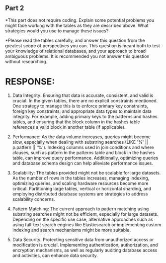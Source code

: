 ## Part 2

\*This part does not require coding. Explain some potential problems you might face working with the tables as they are described above. What strategies would you use to manage these issues?

\*Please read the tables carefully, and answer this question from the greatest scope of perspectives you can. This question is meant both to test your knowledge of relational databases, and your approach to broad ambiguous problems. It is recommended you not answer this question without researching.

# RESPONSE:

1. Data Integrity: Ensuring that data is accurate, consistent, and valid is crucial. In the given tables, there are no explicit constraints mentioned. One strategy to manage this is to enforce primary key constraints, foreign key constraints, and appropriate data types to maintain data integrity. For example, adding primary keys to the patterns and hashes tables, and ensuring that the block column in the hashes table references a valid block in another table (if applicable).

2. Performance: As the data volume increases, queries might become slow, especially when dealing with substring searches (LIKE '%' || p.pattern || '%'). Indexing columns used in join conditions and where clauses, such as pattern in the patterns table and block in the hashes table, can improve query performance. Additionally, optimizing queries and database schema design can help alleviate performance issues.

3. Scalability: The tables provided might not be scalable for large datasets. As the number of rows in the tables increases, managing indexing, optimizing queries, and scaling hardware resources become more critical. Partitioning large tables, vertical or horizontal sharding, and employing distributed database systems are strategies to address scalability concerns.

4. Pattern Matching: The current approach to pattern matching using substring searches might not be efficient, especially for large datasets. Depending on the specific use case, alternative approaches such as using full-text search engines like Elasticsearch or implementing custom indexing and search mechanisms might be more suitable.

5. Data Security: Protecting sensitive data from unauthorized access or modification is crucial. Implementing authentication, authorization, and encryption mechanisms, as well as regularly auditing database access and activities, can enhance data security.
